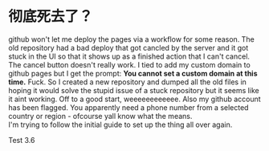 # 彻底死去了？  
github won't let me deploy the pages via a workflow for some reason. The old repository had a bad deploy that got cancled by the server and it got stuck in the UI so that it shows up as a finished action that I can't cancel. The cancel button doesn't really work. I tied to add my custom domain to github pages but I get the prompt: **You cannot set a custom domain at this time.** Fuck. So I created a new repository and dumped all the old files in hoping it would solve the stupid issue of a stuck repository but it seems like it aint working. Off to a good start, weeeeeeeeeeee. Also my github account has been flagged. You apparently need a phone number from a selected country or region - ofcourse yall know what the means.   
I'm trying to follow the initial guide to set up the thing all over again.

Test 3.6